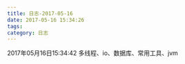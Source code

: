 ```yaml
---
title: 日志-2017-05-16
date: 2017-05-16 15:34:26
tags:
category: 日志
---
```

2017年05月16日15:34:42
多线程、io、数据库、常用工具、jvm
